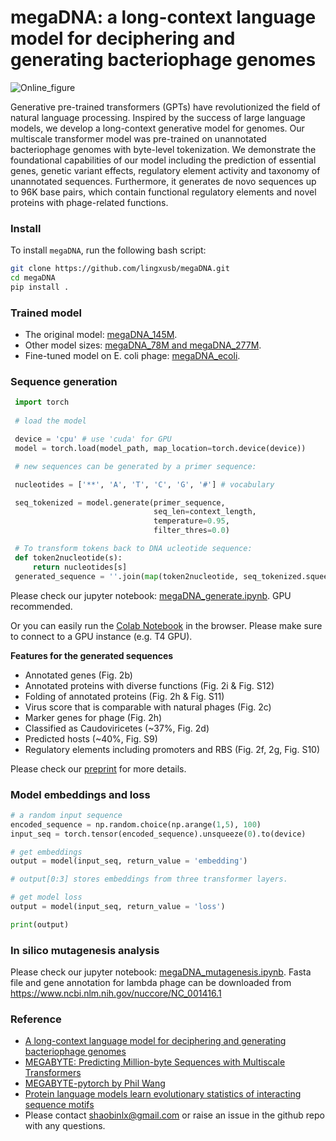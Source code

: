 # megaDNA: a long-context language model for deciphering and generating bacteriophage genomes
![Online_figure](https://github.com/lingxusb/megaDNA/assets/12596418/e2c2d658-758b-4b95-84a6-2126422c05ce)


Generative pre-trained transformers (GPTs) have revolutionized the field of natural language processing. Inspired by the success of large language models, we develop a long-context generative model for genomes. Our multiscale transformer model was pre-trained on unannotated bacteriophage genomes with byte-level tokenization. We demonstrate the foundational capabilities of our model including the prediction of essential genes, genetic variant effects, regulatory element activity and taxonomy of unannotated sequences. Furthermore, it generates de novo sequences up to 96K base pairs, which contain functional regulatory elements and novel proteins with phage-related functions.

### Install
To install `megaDNA`, run the following bash script:
 ```bash
 git clone https://github.com/lingxusb/megaDNA.git
 cd megaDNA
 pip install .
 ```

### Trained model
- The original model: [megaDNA_145M](https://huggingface.co/lingxusb/megaDNA_updated/tree/main).
- Other model sizes: [megaDNA_78M and megaDNA_277M](https://huggingface.co/lingxusb/megaDNA_variants).
- Fine-tuned model on E. coli phage: [megaDNA_ecoli](https://huggingface.co/lingxusb/megaDNA_finetuned).

### Sequence generation
```python
 import torch
 
 # load the model

 device = 'cpu' # use 'cuda' for GPU
 model = torch.load(model_path, map_location=torch.device(device))

 # new sequences can be generated by a primer sequence:

 nucleotides = ['**', 'A', 'T', 'C', 'G', '#'] # vocabulary

 seq_tokenized = model.generate(primer_sequence,
                                seq_len=context_length,
                                temperature=0.95, 
                                filter_thres=0.0)

 # To transform tokens back to DNA ucleotide sequence:
 def token2nucleotide(s):
     return nucleotides[s]
 generated_sequence = ''.join(map(token2nucleotide, seq_tokenized.squeeze().cpu().int()))
 ```

Please check our jupyter notebook: [megaDNA_generate.ipynb](https://github.com/lingxusb/megaDNA/blob/main/notebook/megaDNA_generate.ipynb). GPU recommended.

Or you can easily run the [Colab Notebook](https://colab.research.google.com/drive/13C9uyKfziydSiWGyD3nxacx0-zG_irqV?usp=sharing) in the browser. Please make sure to connect to a GPU instance (e.g. T4 GPU).

**Features for the generated sequences**
- Annotated genes (Fig. 2b)
- Annotated proteins with diverse functions (Fig. 2i & Fig. S12)
- Folding of annotated proteins (Fig. 2h & Fig. S11)
- Virus score that is comparable with natural phages (Fig. 2c)
- Marker genes for phage (Fig. 2h)
- Classified as Caudoviricetes (~37%, Fig. 2d)
- Predicted hosts (~40%, Fig. S9)
- Regulatory elements  including promoters and RBS (Fig. 2f, 2g, Fig. S10)

Please check our [preprint](https://www.biorxiv.org/content/10.1101/2023.12.18.572218v3) for more details.


### Model embeddings and loss
```python
# a random input sequence
encoded_sequence = np.random.choice(np.arange(1,5), 100)
input_seq = torch.tensor(encoded_sequence).unsqueeze(0).to(device) 

# get embeddings
output = model(input_seq, return_value = 'embedding')

# output[0:3] stores embeddings from three transformer layers.

# get model loss
output = model(input_seq, return_value = 'loss')

print(output)
```

### In silico mutagenesis analysis
Please check our jupyter notebook: [megaDNA_mutagenesis.ipynb](https://github.com/lingxusb/megaDNA/blob/main/notebook/megaDNA_mutagenesis.ipynb). Fasta file and gene annotation for lambda phage can be downloaded from https://www.ncbi.nlm.nih.gov/nuccore/NC_001416.1

### Reference
- [A long-context language model for deciphering and generating bacteriophage genomes](https://www.biorxiv.org/content/10.1101/2023.12.18.572218v3)
- [MEGABYTE: Predicting Million-byte Sequences with Multiscale Transformers](https://arxiv.org/abs/2305.07185)
- [MEGABYTE-pytorch by Phil Wang](https://github.com/lucidrains/MEGABYTE-pytorch)
- [Protein language models learn evolutionary statistics of interacting sequence motifs](https://www.biorxiv.org/content/10.1101/2024.01.30.577970v1)
- Please contact shaobinlx@gmail.com or raise an issue in the github repo with any questions.
